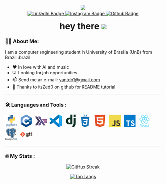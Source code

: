 <div  id="header" align="center">
  <img style="width:338px" src="https://media.giphy.com/media/ZVik7pBtu9dNS/giphy.gif" />
  <div id="badges">
  <a href="https://www.linkedin.com/in/yantavares01/">
    <img src="https://img.shields.io/badge/LinkedIn-blue?style=for-the-badge&logo=linkedin&logoColor=white" alt="LinkedIn Badge"/>
  </a>
  <a href="https://www.instagram.com/yantavares__/">
    <img src="https://img.shields.io/badge/Instagram-red?style=for-the-badge&logo=instagram&logoColor=white" alt="Instagram Badge"/>
  </a>
  <a href=https://github.com/yantavares>
    <img src="https://img.shields.io/badge/Github-black?style=for-the-badge&logo=github&logoColor=white" alt="Github Badge"/>
  </a>
</div>

</div>

<h1 align="center" style="margin-top: 15px">
  hey there
  <img src="https://media.giphy.com/media/hvRJCLFzcasrR4ia7z/giphy.gif" width="30px"/>
</h1>


<div id="about">

### :man_technologist: About Me:

<div style="margin-bottom:8px"> I am a computer engineering student in University of Brasília (UnB) from Brazil :brazil:</div>

- :heart: In love with AI and music
- :computer: Looking for job opportunities
- :mailbox: Send me an e-mail: yantdo1@gmail.com
- :pray: Thanks to itsZed0 on github for README tutorial
</div>

---

<div style="margin-top: 10px"></div>

### :hammer_and_wrench: Languages and Tools :

<div>
  <img src="https://github.com/devicons/devicon/blob/master/icons/python/python-original-wordmark.svg" title="Python" alt="Python" width="40" height="40"/>&nbsp;
  <img src="https://github.com/devicons/devicon/blob/master/icons/cplusplus/cplusplus-original.svg" title="C++" alt="cpp" width="40" height="40"/>&nbsp;
  <img src="https://github.com/devicons/devicon/blob/master/icons/haskell/haskell-original.svg" title="Haskell" alt="Material UI" width="40" height="40"/>&nbsp;
  <img src="https://github.com/devicons/devicon/blob/master/icons/vscode/vscode-original.svg" title="Vscode" alt="Vscode" width="40" height="40"/>&nbsp;
  <img src="https://github.com/devicons/devicon/blob/master/icons/django/django-plain.svg" title="Django" alt="Django " width="40" height="40"/>&nbsp;
  <img src="https://github.com/devicons/devicon/blob/master/icons/css3/css3-plain-wordmark.svg"  title="CSS3" alt="CSS" width="40" height="40"/>&nbsp;
  <img src="https://github.com/devicons/devicon/blob/master/icons/html5/html5-original.svg" title="HTML5" alt="HTML" width="40" height="40"/>&nbsp;
  <img src="https://github.com/devicons/devicon/blob/master/icons/javascript/javascript-original.svg" title="JavaScript" alt="JavaScript" width="40" height="40"/>&nbsp;
  <img src="https://github.com/devicons/devicon/blob/master/icons/typescript/typescript-original.svg" title="TypeScript" alt="TypeScript" width="40" height="40"/>&nbsp;
  <img src="https://github.com/devicons/devicon/blob/master/icons/react/react-original-wordmark.svg" title="React" alt="React" width="40" height="40"/>&nbsp;
  <img src="https://github.com/devicons/devicon/blob/master/icons/postgresql/postgresql-original-wordmark.svg" title="MySQL"  alt="MySQL" width="40" height="40"/>&nbsp;
  <img src="https://github.com/devicons/devicon/blob/master/icons/git/git-original-wordmark.svg" title="Git" alt="Git" width="40" height="40"/>
</div>

---

### :fire: My Stats :

<div align="center" style="margin-top:10px">

[![GitHub Streak](http://github-readme-streak-stats.herokuapp.com?user=yantavares&theme=dark)](https://git.io/streak-stats)

[![Top Langs](https://github-readme-stats.vercel.app/api/top-langs/?username=yantavares&layout=compact&theme=dark&exclude_repo=chamada-flask&langs_count=6&hide=jupyter%20notebook)](https://github.com/anuraghazra/github-readme-stats)
  
</div>

</div>

